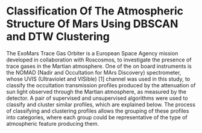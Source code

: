 # Classification Of The Atmospheric Structure Of Mars Using DBSCAN and DTW Clustering

The ExoMars Trace Gas Orbiter is a European Space Agency mission developed in collaboration with Roscosmos, to investigate the presence of trace gases in the Martian atmosphere. One of the on board instruments is the NOMAD (Nadir and Occultation for MArs Discovery) spectrometer, whose UVIS (Ultraviolet and VISible) [1] channel was used in this study, to classify the occultation transmission profiles produced by the attenuation of sun light observed through the Martian atmosphere, as measured by the detector. A pair of supervised and unsupervised algorithms were used to classify and cluster similar profiles, which are explained below. The process of classifying and clustering profiles allows the grouping of these profiles into categories, where each group could be representative of the type of atmospheric feature producing them.
